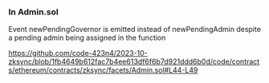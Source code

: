 ### In Admin.sol
Event newPendingGovernor is emitted instead of newPendingAdmin despite a pending admin being assigned
in the function 

https://github.com/code-423n4/2023-10-zksync/blob/1fb4649b612fac7b4ee613df6f6b7d921ddd6b0d/code/contracts/ethereum/contracts/zksync/facets/Admin.sol#L44-L49
